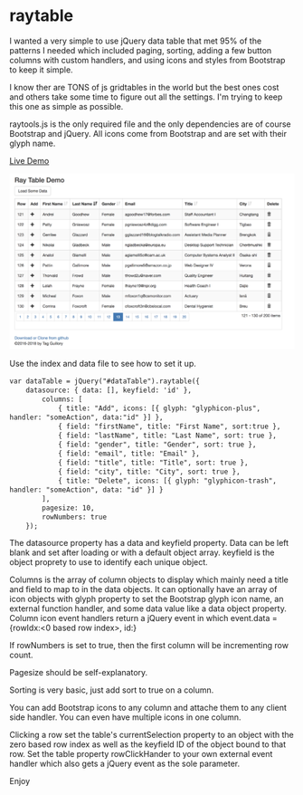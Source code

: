 # raytable
I wanted a very simple to use jQuery data table that met 95% of the patterns I needed which included paging, sorting, 
adding a few button columns with custom handlers, and using icons and styles from Bootstrap to keep it simple.

I know ther are TONS of js gridtables in the world but the best ones cost and others take some time to figure out all the settings.
I'm trying to keep this one as simple as possible.

raytools.js is the only required file and the only dependencies are of course Bootstrap and jQuery. All icons come from Bootstrap and are set with their glyph name.

[Live Demo](http://www.raydreams.com/raytable/)

![Raytools data grid](/Screenshots/screen.png)

Use the index and data file to see how to set it up.

```
var dataTable = jQuery("#dataTable").raytable({
	datasource: { data: [], keyfield: 'id' },
		columns: [
			{ title: "Add", icons: [{ glyph: "glyphicon-plus", handler: "someAction", data:"id" }] },
			{ field: "firstName", title: "First Name", sort:true },
			{ field: "lastName", title: "Last Name", sort: true },
			{ field: "gender", title: "Gender", sort: true },
			{ field: "email", title: "Email" },
			{ field: "title", title: "Title", sort: true },
			{ field: "city", title: "City", sort: true },
			{ title: "Delete", icons: [{ glyph: "glyphicon-trash", handler: "someAction", data: "id" }] }
		],
		pagesize: 10,
		rowNumbers: true
	});
```

The datasource property has a data and keyfield property. Data can be left blank and set after loading or with a default object array. keyfield is the object proprety to use to identify each unique object.

Columns is the array of column objects to display which mainly need a title and field to map to in the data objects. It can optionally have an array of icon objects with glyph property to set the Bootstrap glyph icon name, an external function handler, and some data value like a data object property. Column icon event handlers return a jQuery event in which event.data = {rowIdx:<0 based row index>, id:<object key field>}

If rowNumbers is set to true, then the first column will be incrementing row count.

Pagesize should be self-explanatory.

Sorting is very basic, just add sort to true on a column.

You can add Bootstrap icons to any column and attache them to any client side handler. You can even have multiple icons in one column.

Clicking a row set the table's currentSelection property to an object with the zero based row index as well as the keyfield ID of the object bound to that row. Set the table property rowClickHander to your own external event handler which also gets a jQuery event as the sole parameter.

Enjoy
